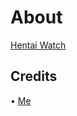 # About
[Hentai Watch](https://t.me/HentaiWatchBot)

## Credits
• [Me](https://github.com/Luska1331) 

